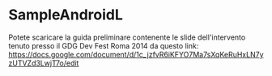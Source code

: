 SampleAndroidL
==============

Potete scaricare la guida preliminare contenente le slide dell'intervento tenuto presso il GDG Dev Fest Roma 2014 da questo link: https://docs.google.com/document/d/1c_jzfvR6iKFYO7Ma7sXqKeRuHxLN7yzUTVZd3LwjT7o/edit

